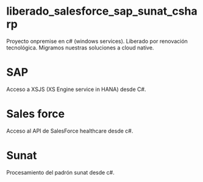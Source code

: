 # liberado_salesforce_sap_sunat_csharp
Proyecto onpremise en c# (windows services). Liberado por renovación tecnológica. Migramos nuestras soluciones a cloud native.


# SAP
Acceso a XSJS (XS Engine service in HANA) desde C#.


# Sales force
Acceso al API de SalesForce healthcare desde c#.

# Sunat
Procesamiento del padrón sunat desde c#.
